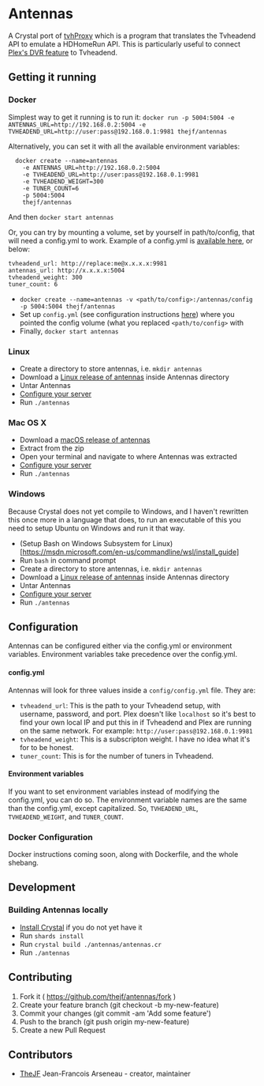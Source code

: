 # Antennas

A Crystal port of [tvhProxy](https://github.com/jkaberg/tvhProxy) which is a program that translates the Tvheadend API to emulate a HDHomeRun API. This is particularly useful to connect [Plex's DVR feature](https://www.plex.tv/features/live-tv-dvr/) to Tvheadend.

## Getting it running

### Docker

Simplest way to get it running is to run it:
`docker run -p 5004:5004 -e ANTENNAS_URL=http://192.168.0.2:5004 -e TVHEADEND_URL=http://user:pass@192.168.0.1:9981 thejf/antennas`

Alternatively, you can set it with all the available environment variables:
```
  docker create --name=antennas
    -e ANTENNAS_URL=http://192.168.0.2:5004
    -e TVHEADEND_URL=http://user:pass@192.168.0.1:9981
    -e TVHEADEND_WEIGHT=300
    -e TUNER_COUNT=6
    -p 5004:5004
    thejf/antennas
```

And then `docker start antennas`

Or, you can try by mounting a volume, set by yourself in path/to/config, that will need a config.yml to work. Example of a config.yml is [available here](https://github.com/TheJF/antennas/blob/master/config/config.yml), or below:
```
tvheadend_url: http://replace:me@x.x.x.x:9981
antennas_url: http://x.x.x.x:5004
tvheadend_weight: 300
tuner_count: 6
```

* `docker create --name=antennas -v <path/to/config>:/antennas/config -p 5004:5004 thejf/antennas`
* Set up `config.yml` (see configuration instructions [here](https://github.com/TheJF/antennas#configuration)) where you pointed the config volume (what you replaced `<path/to/config>` with
* Finally, `docker start antennas`

### Linux

* Create a directory to store antennas, i.e. `mkdir antennas`
* Download a [Linux release of antennas](https://github.com/TheJF/antennas/releases) inside Antennas directory
* Untar Antennas
* [Configure your server](https://github.com/TheJF/antennas#configuration)
* Run `./antennas`

### Mac OS X

* Download a [macOS release of antennas](https://github.com/TheJF/antennas/releases)
* Extract from the zip
* Open your terminal and navigate to where Antennas was extracted
* [Configure your server](https://github.com/TheJF/antennas#configuration)
* Run `./antennas`

### Windows

Because Crystal does not yet compile to Windows, and I haven't rewritten this once more in a language that does, to run an executable of this you need to setup Ubuntu on Windows and run it that way.

* (Setup Bash on Windows Subsystem for Linux)[https://msdn.microsoft.com/en-us/commandline/wsl/install_guide]
* Run `bash` in command prompt
* Create a directory to store antennas, i.e. `mkdir antennas`
* Download a [Linux release of antennas](https://github.com/TheJF/antennas/releases) inside Antennas directory
* Untar Antennas
* [Configure your server](https://github.com/TheJF/antennas#configuration)
* Run `./antennas`

## Configuration

Antennas can be configured either via the config.yml or environment variables. Environment variables take precedence over the config.yml.

#### config.yml

Antennas will look for three values inside a `config/config.yml` file. They are:

* `tvheadend_url`: This is the path to your Tvheadend setup, with username, password, and port. Plex doesn't like `localhost` so it's best to find your own local IP and put this in if Tvheadend and Plex are running on the same network. For example: `http://user:pass@192.168.0.1:9981`
* `tvheadend_weight`: This is a subscripton weight. I have no idea what it's for to be honest.
* `tuner_count`: This is for the number of tuners in Tvheadend.

#### Environment variables

If you want to set environment variables instead of modifying the config.yml, you can do so. The environment variable names are the same than the config.yml, except capitalized. So, `TVHEADEND_URL`, `TVHEADEND_WEIGHT`, and `TUNER_COUNT`.

### Docker Configuration

Docker instructions coming soon, along with Dockerfile, and the whole shebang.

## Development

### Building Antennas locally
* [Install Crystal](https://crystal-lang.org/docs/installation/) if you do not yet have it
* Run `shards install`
* Run `crystal build ./antennas/antennas.cr`
* Run `./antennas`

## Contributing

1. Fork it ( https://github.com/thejf/antennas/fork )
2. Create your feature branch (git checkout -b my-new-feature)
3. Commit your changes (git commit -am 'Add some feature')
4. Push to the branch (git push origin my-new-feature)
5. Create a new Pull Request

## Contributors

- [TheJF](https://github.com/[your-github-name]) Jean-Francois Arseneau - creator, maintainer
